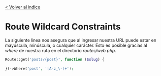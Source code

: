 [< Volver al índice](/docs/readme.md)

# Route Wildcard Constraints
La siguiente linea nos asegura que al ingresar nuestra URL puede estar en mayúscula, minúscula, o cualquier carácter. Esto es posible gracias al *where* de nuestra ruta en el directorio *routes/web.php*.

```php
Route::get('posts/{post}', function ($slug) {
    
})->Where('post', '[A-z_\-]+');
``` 